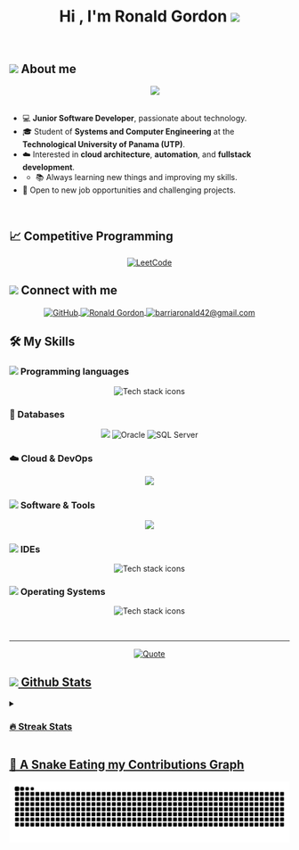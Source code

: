<h1 align="center">Hi , I'm Ronald Gordon <img src="https://media.giphy.com/media/hvRJCLFzcasrR4ia7z/giphy.gif" width="35"></h1>

<br>
	
## <picture><img src = "https://github.com/7oSkaaa/7oSkaaa/blob/main/Images/about_me.gif?raw=true" width = 50px></picture> About me

<picture> <img align="right" src="https://github.com/7oSkaaa/7oSkaaa/blob/main/Images/Right_Side.gif?raw=true" width = 250px></picture>

<br><br>

- :computer: **Junior Software Developer**, passionate about technology.  
- :mortar_board: Student of **Systems and Computer Engineering** at the **Technological University of Panama (UTP)**.  
- :cloud: Interested in **cloud architecture**, **automation**, and **fullstack development**.  
- - :books: Always learning new things and improving my skills.
- :rocket: Open to new job opportunities and challenging projects.

<br>


## 📈 Competitive Programming

<p align="center">
	<a href="https://leetcode.com/u/ronald25/">
		<img src="https://img.icons8.com/external-tal-revivo-shadow-tal-revivo/50/000000/external-level-up-your-coding-skills-and-quickly-land-a-job-logo-shadow-tal-revivo.png" alt="LeetCode"/>
	</a>
</p>

## <picture> <img src="https://github.com/7oSkaaa/7oSkaaa/blob/main/Images/Connect-with-me.gif?raw=true" width="100px"> </picture> Connect with me
<p align="center">
	<a href="https://github.com/Ron-25" target="_blank">
  		<img align="center" src="https://img.shields.io/badge/GitHub-100000?style=for-the-badge&logo=github&logoColor=white" alt="GitHub"/>
	</a>
	<a href="https://www.linkedin.com/in/ronald-gordon-72408b285/" target="_blank">
  		<img align="center" src="https://img.shields.io/badge/LinkedIn-0077B5?style=for-the-badge&logo=linkedin&logoColor=white" alt="Ronald Gordon"/>
	</a>
	<a href="mailto:barriaronald4@gmail.com" target="_blank">
  		<img align="center" src="https://img.shields.io/badge/Gmail-D14836?style=for-the-badge&logo=gmail&logoColor=white" alt="barriaronald42@gmail.com" />
	</a>
</p>




## 🛠️ My Skills

### <picture> <img src = "https://github.com/7oSkaaa/7oSkaaa/blob/main/Images/Programming_Languages.gif?raw=true" width = 50px>  </picture> Programming languages

<p align="center">
  <img src="https://skillicons.dev/icons?i=python,flutter,java,net,c,cs,nodejs,js,elixir,dart&theme=dark" alt="Tech stack icons" />
</p>

### 📂 Databases

<p align="center">
  <img src="https://skillicons.dev/icons?i=mysql,postgresql,sqlite,supabase" />
  <img src="https://img.shields.io/badge/Oracle-F80000?style=for-the-badge&logo=Oracle&logoColor=white" alt="Oracle"/>
  <img src="https://img.shields.io/badge/Microsoft%20SQL%20Server-CC2927?style=for-the-badge&logo=microsoft%20sql%20server&logoColor=white" alt="SQL Server"/>
</p>

### ☁️ Cloud & DevOps

<p align="center">
  <img src="https://skillicons.dev/icons?i=aws,gcp,docker,kubernetes" />
</p>

 ### <picture> <img src = "https://github.com/7oSkaaa/7oSkaaa/blob/main/Images/Software_Tools.gif?raw=true" width = 50px>  </picture> Software & Tools
 
<p align="center">
  <img src="https://skillicons.dev/icons?i=git,github,githubactions,postman,figma,stackoverflow,replit,notion,powershell" />
</p>

 ### <picture> <img src = "https://github.com/7oSkaaa/7oSkaaa/blob/main/Images/IDEs.gif?raw=true" width = 50px>  </picture> IDEs
 
<p align="center">
  <img src="https://skillicons.dev/icons?i=vscode,visualstudio,sublime,pycharm,idea,androidstudio&theme=dark" alt="Tech stack icons" />
</p>

 ### <picture> <img src = "https://github.com/7oSkaaa/7oSkaaa/blob/main/Images/OS.gif?raw=true" width = 50px>  </picture> Operating Systems
 
<p align="center">
  <img src="https://skillicons.dev/icons?i=linux,windows,kali,ubuntu,redhat&theme=dark" alt="Tech stack icons" />
</p>
<br> 

---

<p align = "center">
	<a href="https://github.com/piyushsuthar/github-readme-quotes"> <img alt = "Quote" src="https://quotes-github-readme.vercel.app/api?type=horizontal&theme=tokyonight&animation=grow_out_in&quoteCategory=programming">
</p>

## <picture> <img src = "https://github.com/7oSkaaa/7oSkaaa/blob/main/Images/Statistics.gif?raw=true" width = 50px>  </picture> Github Stats

<details><summary><h3> 🔥 Streak Stats</h3></summary>

<br/>

<p align="center">
  <img
    src="https://raw.githubusercontent.com/Ron-25/Ron-25/main/github-metrics.svg"
    alt="GitHub Metrics Overview"
  />
</p>

</details>

</details>


	
## 🐍 A Snake Eating my Contributions Graph

<p align="center">
  <picture>
    <source media="(prefers-color-scheme: dark)" srcset="https://github.com/Ron-25/Ron-25/blob/output/github-contribution-grid-snake-dark.svg?v=3">
    <img alt="Snake animation" src="https://github.com/Ron-25/Ron-25/blob/output/github-contribution-grid-snake.svg?v=3">
  </picture>
</p>


